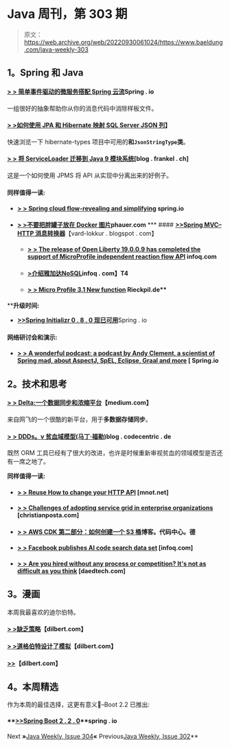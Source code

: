 # Java 周刊，第 303 期

> 原文：<https://web.archive.org/web/20220930061024/https://www.baeldung.com/java-weekly-303>

## **1。Spring 和 Java**

#### [> > **简单事件驱动的微服务搭配 Spring 云流**](https://web.archive.org/web/20221129020525/https://spring.io/blog/2019/10/15/simple-event-driven-microservices-with-spring-cloud-stream)Spring . io

一组很好的抽象帮助你从你的消息代码中消除样板文件。

#### [**> >如何使用 JPA 和 Hibernate 映射 SQL Server JSON 列**](https://web.archive.org/web/20221129020525/https://vladmihalcea.com/sql-server-json-hibernate/)】

快速浏览一下 hibernate-types 项目中可用的**和`JsonStringType`类**。

#### [> > **将 ServiceLoader 迁移到 Java 9 模块系统**](https://web.archive.org/web/20221129020525/https://blog.frankel.ch/migrating-serviceloader-java-9-module-system/)[blog . frankel . ch]

这是一个如何使用 JPMS 将 API 从实现中分离出来的好例子。

#### **同样值得一读:**

*   #### [**> > Spring cloud flow-revealing and simplifying**](https://web.archive.org/web/20221129020525/https://spring.io/blog/2019/10/14/spring-cloud-stream-demystified-and-simplified) spring.io

*   [**> >不要把胖罐子放在 Docker 图片**](https://web.archive.org/web/20221129020525/https://phauer.com/2019/no-fat-jar-in-docker-image/)**phauer.com**
***   #### **[>>Spring MVC–HTTP 消息转换器](https://web.archive.org/web/20221129020525/https://vard-lokkur.blogspot.com/2019/10/spring-mvc-http-message-converter.html)**【vard-lokkur . blogspot . com】

    *   #### [> > **The release of Open Liberty 19.0.0.9 has completed the support of MicroProfile independent reaction flow API**](https://web.archive.org/web/20221129020525/https://www.infoq.com/news/2019/10/open-liberty-19-0-0-9/?utm_campaign=infoq_content&utm_source=infoq&utm_medium=feed&utm_term=Java) infoq.com

    *   #### [**>介绍雅加达**NoSQL](https://web.archive.org/web/20221129020525/https://www.infoq.com/news/2019/10/jakarta-nosql/?utm_campaign=infoq_content&utm_source=infoq&utm_medium=feed&utm_term=Java)infoq . com】T4

    *   #### **[> > Micro Profile 3.1 New function](https://web.archive.org/web/20221129020525/https://rieckpil.de/review-whats-new-in-microprofile-3-1/)** Rieckpil.de** 

 ****升级时间:**

*   [**>>Spring Initializr 0 . 8 . 0 现已可用**](https://web.archive.org/web/20221129020525/https://spring.io/blog/2019/10/14/spring-initializr-0-8-0-available-now)Spring . io

#### **网络研讨会和演示:**

*   #### [> > A wonderful podcast: a podcast by Andy Clement, a scientist of Spring mad, about AspectJ, SpEL, Eclipse, Graal and more](https://web.archive.org/web/20221129020525/https://spring.io/blog/2019/10/11/a-bootiful-podcast-spring-mad-scientist-andy-clement-on-aspectj-spel-eclipse-graal-and-more) [ Spring.io

## **2。技术和思考**

#### [**> > Delta:一个数据同步和浓缩平台**](https://web.archive.org/web/20221129020525/https://medium.com/netflix-techblog/delta-a-data-synchronization-and-enrichment-platform-e82c36a79aee)【medium.com】

来自网飞的一个很酷的新平台，用于**多数据存储同步**。

#### [**> > DDDs。v 贫血域模型(马丁·福勒)**](https://web.archive.org/web/20221129020525/https://blog.codecentric.de/en/2019/10/ddd-vs-anemic-domain-models/)blog . codecentric . de

既然 ORM 工具已经有了很大的改进，也许是时候重新审视贫血的领域模型是否还有一席之地了。

**同样值得一读:**

*   #### [**> > Reuse How to change your HTTP API**](https://web.archive.org/web/20221129020525/https://www.mnot.net/blog/2019/10/13/h2_api_multiplexing) [mnot.net]

*   #### **[> > Challenges of adopting service grid in enterprise organizations](https://web.archive.org/web/20221129020525/https://blog.christianposta.com/challenges-of-adopting-service-mesh-in-enterprise-organizations/)** [christianposta.com]

*   #### [**> > AWS CDK 第二部分：如何创建一个 S3 桶**](https://web.archive.org/web/20221129020525/https://blog.codecentric.de/en/2019/10/aws-cdk-part-2-s3-bucket/)博客。代码中心。德

*   #### [> > **Facebook publishes AI code search data set**](https://web.archive.org/web/20221129020525/https://www.infoq.com/news/2019/10/facebook-ai-code-search/?utm_campaign=infoq_content&utm_source=infoq&utm_medium=feed&utm_term=Java) [infoq.com]

*   #### [> > **Are you hired without any process or competition? It's not as difficult as you think**](https://web.archive.org/web/20221129020525/https://daedtech.com/get-hired-without-process-or-competition-its-not-as-hard-as-you-think/) [daedtech.com]

## **3。漫画**

本周我最喜欢的迪尔伯特。

#### [**> >缺乏策略**](https://web.archive.org/web/20221129020525/https://dilbert.com/strip/2019-10-11)【dilbert.com】

#### [**> >道格伯特设计了模拟**](https://web.archive.org/web/20221129020525/https://dilbert.com/strip/2019-10-12)【dilbert.com】

#### [**>>**](https://web.archive.org/web/20221129020525/https://dilbert.com/strip/2019-10-16)【dilbert.com】

## **4。本周精选**

作为本周的最佳选择，这更有意义🙂–Boot 2.2 已推出:

#### **[>>Spring Boot 2 . 2 . 0](https://web.archive.org/web/20221129020525/https://spring.io/blog/2019/10/16/spring-boot-2-2-0)**spring . io

Next **»**[Java Weekly, Issue 304](/web/20221129020525/https://www.baeldung.com/java-weekly-304)**«** Previous[Java Weekly, Issue 302](/web/20221129020525/https://www.baeldung.com/java-weekly-302)**